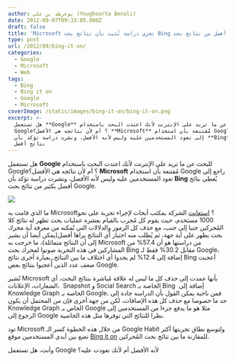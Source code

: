 ```yaml
---
author: يوغرطة بن علي (Youghourta Benali)
date: 2012-09-07T09:33:05.000Z
draft: false
title: 'Microsoft تجري دراسة تُثبت بأن نتائج بحث Bing أفضل من نتائج بحث Google '
type: post
url: /2012/09/bing-it-on/
categories:
  - Google
  - Microsoft
  - Web
tags:
  - Bing
  - Bing it on
  - Google
  - Microsoft
coverImage: /static/images/bing-it-on/bing-it-on.png
excerpt: >-
  هل تستعمل **Google** للبحث عن ما تريد على الإنترنت لأنك اعتدت البحث باستخدام
  Google؟ أم لأن نتائجه هي الأفضل؟ **Microsoft** مُقتنعة بأن استخدام Google راجع
  إلى تعود المستخدمين عليه وليس لأنه الأفضل، ونشرت دراسة تؤكد بأن **Bing** يُعطي
  نتائج أفضل
---
```

هل تستعمل **Google** للبحث عن ما تريد على الإنترنت لأنك اعتدت البحث باستخدام Google؟ أم لأن نتائجه هي الأفضل؟ **Microsoft** مُقتنعة بأن استخدام Google راجع إلى تعود المستخدمين عليه وليس لأنه الأفضل، ونشرت دراسة تؤكد بأن **Bing** يُعطي نتائج أفضل بكثير من نتائج بحث Google.

![](/static/images/bing-it-on/bing-it-on.png)

ما الذي قامت به Microsoft؟ [استعانت](http://www.bing.com/community/site_blogs/b/thedetails/archive/2012/09/06/bingchallenge.aspx) الشركة بمكتب أبحاث لإجراء تجربة على نحو 1000 مستخدم، حيث يقوم كل مُجرب بالقيام بعشرة عمليات بحث تظهر له نتائج كلا المُحركين جنبا إلى جنب، مع حذف كل الرموز والدلالات التي تُمكنه من معرفة أية محرك بحث يظهر على أية جهة، ثم يُطلب منه اختيار أي النتائج يراها أفضل(يمكن أيضا أن يشير إلى أن النتائج متماثلة)، ما خرجت به Microsoft من دراستها هو أن 57.4% من المشاركين في هذه التجربة صوتوا لمحرك بحث Bing مقابل 30.2% فقط لـ Google، إضافة إلى 12.4% لم يجدوا أي اختلاف ما بين النتائج. بعبارة أخرى نتائج Bing أعجبت ضعف عدد الذين أُعجبوا بنتائج بعض Google.

تُشير Microsoft بأنها عمدت إلى حذف كل ما ليس له علاقة مُباشرة بنتائج البحث، أي الشعارات، الإعلانات،  Snapshot و Social Search الخاصة بـ Bing  إَضافة إلى Knowledge Graph الخاصة بـ Google، فمن ناحية يمكن القول بأن الدراسة جادة إلى حد ما خصوصا مع حذف كل هذه الإضافات، لكن من جهة أخرى فإن من المحتمل أن يكون Knowledge Graph الخاص بـ Google مثلا هو ما يدفع جزءا من المستخدمين إلى الرجوع إلى Google نظرا للنتائج التي توفرها مثل هذه الخاصية.

تود Microsoft من خلال هذه الخطوة كسر الـ Google Habit ولتوسع نطاق تجربتها أكثر تضع بين أيدي المستخدمين موقع [Bing it on](http://www.bingiton.com/) للمقارنة ما بين نتائج بحث المُحركين.

وأنت، هل تستعمل Google لأنه الأفضل أم لأنك تعودت عليه؟
